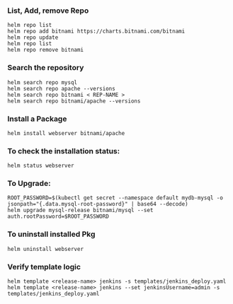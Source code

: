 ### List, Add, remove Repo

```console
helm repo list
helm repo add bitnami https://charts.bitnami.com/bitnami
helm repo update
helm repo list
helm repo remove bitnami
```


### Search the repository
```console
helm search repo mysql
helm search repo apache --versions
helm search repo bitnami < REP-NAME >
helm search repo bitnami/apache --versions
```

### Install a Package

```console
helm install webserver bitnami/apache
```
### To check the installation status:
```console
helm status webserver
```

### To Upgrade:
```console
ROOT_PASSWORD=$(kubectl get secret --namespace default mydb-mysql -o jsonpath="{.data.mysql-root-password}" | base64 --decode)
helm upgrade mysql-release bitnami/mysql --set auth.rootPassword=$ROOT_PASSWORD
```

### To uninstall installed Pkg
```console
helm uninstall webserver
```

### Verify template logic
```console
helm template <release-name> jenkins -s templates/jenkins_deploy.yaml
helm template <release-name> jenkins --set jenkinsUsername=admin -s templates/jenkins_deploy.yaml
```